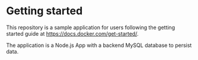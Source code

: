 # Getting started

This repository is a sample application for users following the getting started guide at https://docs.docker.com/get-started/.

The application is a Node.js App with a backend MySQL database to persist data.


